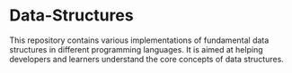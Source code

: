 # Data-Structures
This repository contains various implementations of fundamental data structures in different programming languages. It is aimed at helping developers and learners understand the core concepts of data structures.
